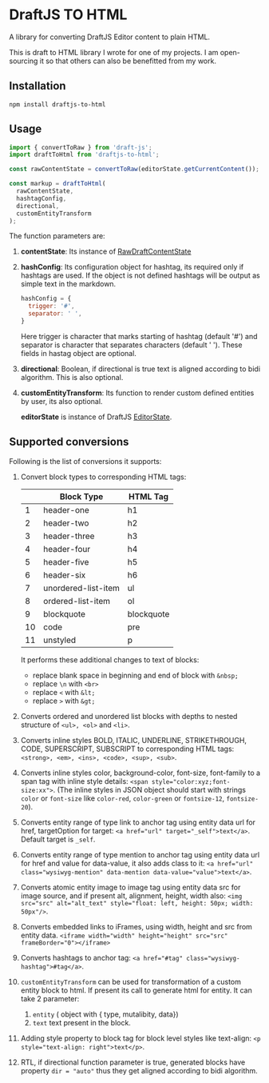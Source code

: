 # DraftJS TO HTML

A library for converting DraftJS Editor content to plain HTML.

This is draft to HTML library I wrote for one of my projects. I am open-sourcing it so that others can also be benefitted from my work.

## Installation

`npm install draftjs-to-html`

## Usage

```js
import { convertToRaw } from 'draft-js';
import draftToHtml from 'draftjs-to-html';

const rawContentState = convertToRaw(editorState.getCurrentContent());

const markup = draftToHtml(
  rawContentState, 
  hashtagConfig, 
  directional, 
  customEntityTransform
);
```
The function parameters are:

1. **contentState**: Its instance of  [RawDraftContentState](https://facebook.github.io/draft-js/docs/api-reference-data-conversion.html#content)

2. **hashConfig**: Its configuration object for hashtag, its required only if hashtags are used. If the object is not defined hashtags will be output as simple text in the markdown.
    ```js
    hashConfig = {
      trigger: '#',
      separator: ' ',
    }
    ```
    Here trigger is character that marks starting of hashtag (default '#') and separator is character that separates characters (default ' '). These fields in hastag object are optional.

3. **directional**: Boolean, if directional is true text is aligned according to bidi algorithm. This is also optional.

4. **customEntityTransform**: Its function to render custom defined entities by user, its also optional.

   **editorState** is instance of DraftJS               [EditorState](https://draftjs.org/docs/api-reference-editor-state.html#content).

## Supported conversions
Following is the list of conversions it supports:

1. Convert block types to corresponding HTML tags:

    || Block Type | HTML Tag |
    | -------- | -------- | -------- |
    | 1 | header-one | h1 |
    | 2 | header-two | h2 |
    | 3 | header-three | h3 |
    | 4 | header-four | h4 |
    | 5 | header-five | h5 |
    | 6 | header-six | h6 |
    | 7 | unordered-list-item | ul |
    | 8 | ordered-list-item | ol |
    | 9 | blockquote | blockquote |
    | 10 | code | pre |
    | 11 | unstyled | p |

    It performs these additional changes to text of blocks:
    - replace blank space in beginning and end of block with `&nbsp;`
    - replace `\n` with `<br>`
    - replace `<` with `&lt;`
    - replace `>` with `&gt;`


2. Converts ordered and unordered list blocks with depths to nested structure of `<ul>, <ol>` and `<li>`.

3. Converts inline styles BOLD, ITALIC, UNDERLINE, STRIKETHROUGH, CODE, SUPERSCRIPT, SUBSCRIPT to corresponding HTML tags: `<strong>, <em>, <ins>, <code>, <sup>, <sub>`.

4. Converts inline styles color, background-color, font-size, font-family to a span tag with inline style details:
`<span style="color:xyz;font-size:xx">`. (The inline styles in JSON object should start with strings `color` or `font-size` like `color-red`, `color-green` or `fontsize-12`, `fontsize-20`).

5. Converts entity range of type link to anchor tag using entity data url for href, targetOption for target: `<a href="url" target="_self">text</a>`. Default target is `_self`.

6. Converts entity range of type mention to anchor tag using entity data url for href and value for data-value, it also adds class to it: `<a href="url" class="wysiwyg-mention" data-mention data-value="value">text</a>`.

7. Converts atomic entity image to image tag using entity data src for image source, and if present alt, alignment, height, width also: `<img src="src" alt="alt_text" style="float: left, height: 50px; width: 50px"/>`.

8. Converts embedded links to iFrames, using width, height and src from entity data. `<iframe width="width" height="height" src="src" frameBorder="0"></iframe>`

9. Converts hashtags to anchor tag: `<a href="#tag" class="wysiwyg-hashtag">#tag</a>`.

9. `customEntityTransform` can be used for transformation of a custom entity block to html. If present its call to generate html for entity. It can take 2 parameter:
   1. `entity` ( object with { type, mutalibity, data})
   2. `text` text present in the block.

10. Adding style property to block tag for block level styles like text-align: `<p style="text-align: right">text</p>`.

11. RTL, if directional function parameter is true, generated blocks have property `dir = "auto"` thus they get aligned according to bidi algorithm.

